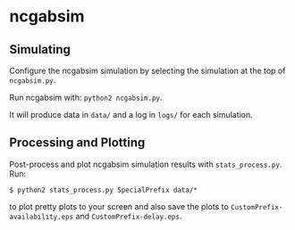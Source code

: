 # ncgabsim

## Simulating

Configure the ncgabsim simulation by selecting the simulation at the top of `ncgabsim.py`.

Run ncgabsim with: `python2 ncgabsim.py`.

It will produce data in `data/` and a log in `logs/` for each simulation.

## Processing and Plotting

Post-process and plot ncgabsim simulation results with `stats_process.py`. Run:

`$ python2 stats_process.py SpecialPrefix data/*`

to plot pretty plots to your screen and also save the plots to `CustomPrefix-availability.eps` and `CustomPrefix-delay.eps`.


